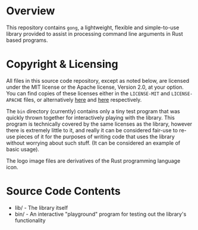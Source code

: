 Overview
========

This repository contains `gong`, a lightweight, flexible and simple-to-use library provided to
assist in processing command line arguments in Rust based programs.

Copyright & Licensing
=====================

All files in this source code repository, except as noted below, are licensed under the MIT license
or the Apache license, Version 2.0, at your option. You can find copies of these licenses either in
the `LICENSE-MIT` and `LICENSE-APACHE` files, or alternatively [here][1] and [here][2] respectively.

[1]: http://opensource.org/licenses/MIT
[2]: http://www.apache.org/licenses/LICENSE-2.0

The `bin` directory (currently) contains only a tiny test program that was quickly thrown together
for interactively playing with the library. This program is technically covered by the same licenses
as the library, however there is extremely little to it, and really it can be considered fair-use to
re-use pieces of it for the purposes of writing code that uses the library without worrying about
such stuff. (It can be considered an example of basic usage).

The logo image files are derivatives of the Rust programming language icon.

Source Code Contents
====================

 - lib/          - The library itself
 - bin/          - An interactive "playground" program for testing out the library's functionality
